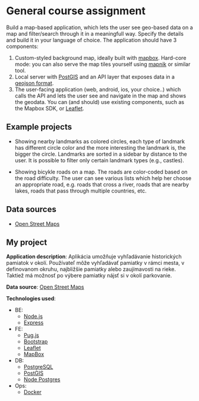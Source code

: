 # General course assignment

Build a map-based application, which lets the user see geo-based data on a map and filter/search through it in a meaningfull way. Specify the details and build it in your language of choice. The application should have 3 components:

1. Custom-styled background map, ideally built with [mapbox](http://mapbox.com). Hard-core mode: you can also serve the map tiles yourself using [mapnik](http://mapnik.org/) or similar tool.
2. Local server with [PostGIS](http://postgis.net/) and an API layer that exposes data in a [geojson format](http://geojson.org/).
3. The user-facing application (web, android, ios, your choice..) which calls the API and lets the user see and navigate in the map and shows the geodata. You can (and should) use existing components, such as the Mapbox SDK, or [Leaflet](http://leafletjs.com/).

## Example projects

- Showing nearby landmarks as colored circles, each type of landmark has different circle color and the more interesting the landmark is, the bigger the circle. Landmarks are sorted in a sidebar by distance to the user. It is possible to filter only certain landmark types (e.g., castles).

- Showing bicykle roads on a map. The roads are color-coded based on the road difficulty. The user can see various lists which help her choose an appropriate road, e.g. roads that cross a river, roads that are nearby lakes, roads that pass through multiple countries, etc.

## Data sources

- [Open Street Maps](https://www.openstreetmap.org/)

## My project

**Application description**: Aplikácia umožňuje vyhľadávanie historických pamiatok v okolí. Používateľ môže vyhľadávať pamiatky v rámci mesta, v definovanom okruhu, najbližšie pamiatky alebo zaujímavosti na rieke. Taktiež má možnosť po výbere pamiatky nájsť si v okolí parkovanie.

**Data source**: [Open Street Maps](https://www.openstreetmap.org/)

**Technologies used**:
  * BE:
    * [Node.js](https://nodejs.org/en/)
    * [Express](https://expressjs.com/)
  * FE:
    * [Pug.js](https://pugjs.org)
    * [Bootstrap](https://getbootstrap.com/)
    * [Leaflet](https://leafletjs.com/)
    * [MapBox](https://mapbox.com)
  * DB:
    * [PostgreSQL](https://www.postgresql.org/)
    * [PostGIS](https://postgis.net/)
    * [Node Postgres](https://node-postgres.com/)
  * Ops:
    * [Docker](https://www.docker.com/)
